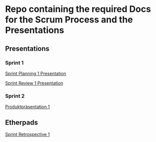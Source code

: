 # Repo containing the required Docs for the Scrum Process and the Presentations

## Presentations

### Sprint 1
[Sprint Planning 1 Presentation](https://slides.com/l1am0/eduboard/fullscreen)

[Sprint Review 1 Presentation](https://slides.com/l1am0/eduboard-2/fullscreen)

### Sprint 2
[Produktpräsentation 1](https://slides.com/l1am0/eduboard-3/fullscreen)

## Etherpads
[Sprint Retrospective 1](https://public.etherpad-mozilla.org/p/dsafdsf24sd321098c)
